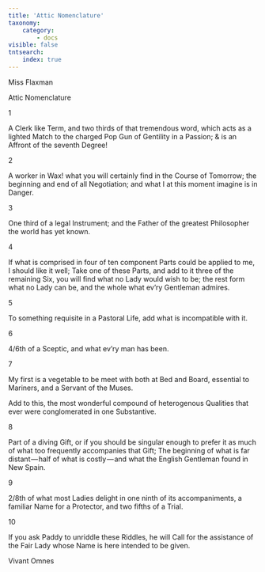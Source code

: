 ```yaml
---
title: 'Attic Nomenclature'
taxonomy:
    category:
        - docs
visible: false
tntsearch:
    index: true
---
```


<div class="author">Miss Flaxman</div>

<span class="title">Attic Nomenclature</span>

<span class="title">1</span>

A Clerk like Term, and two thirds of that tremendous word, which acts as a lighted Match to the charged Pop Gun of Gentility in a Passion; & is an Affront of the seventh Degree!

<span class="title">2</span>

A worker in Wax! what you will certainly find in the Course of Tomorrow; the beginning and end of all Negotiation; and what I at this moment imagine is in Danger.

<span class="title">3</span>

One third of a legal Instrument; and the Father of the greatest Philosopher the world has yet known.

<span class="title">4</span>

If what is comprised in four of ten component Parts could be applied to me, I should like it well; Take one of these Parts, and add to it three of the remaining Six, you will find what no Lady would wish to be; the rest form what no Lady can be, and the whole what ev’ry Gentleman admires.

<span class="title">5</span>

To something requisite in a Pastoral Life, add what is incompatible with it.

<span class="title">6</span>

4/6th of a Sceptic, and what ev’ry man has been.

<span class="title">7</span>

My first is a vegetable to be meet with both at Bed and Board, essential to Mariners, and a Servant of the Muses.

Add to this, the most wonderful compound of heterogenous Qualities that ever were conglomerated in one Substantive.

<span class="title">8</span>

Part of a diving Gift, or if you should be singular enough to prefer it as much of what too frequently accompanies that Gift; The beginning of what is far distant — half of what is costly — and what the English Gentleman found in New Spain.

<span class="title">9</span>

2/8th of what most Ladies delight in one ninth of its accompaniments, a familiar Name for a Protector, and two fifths of a Trial.

<span class="title">10</span>

If you ask Paddy to unriddle these Riddles, he will Call for the assistance of the Fair Lady whose Name is here intended to be given.

Vivant Omnes